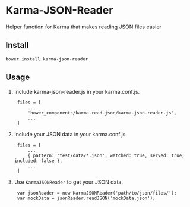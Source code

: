 # Karma-JSON-Reader
Helper function for Karma that makes reading JSON files easier

## Install

`bower install karma-json-reader`

## Usage

1. Include karma-json-reader.js in your karma.conf.js.

        files = [
            ...
            'bower_components/karma-read-json/karma-json-reader.js',
            ...
        ]

2. Include your JSON data in your karma.conf.js.

        files = [
            ...
            { pattern: 'test/data/*.json', watched: true, served: true, included: false },
            ...
        ]

3. Use `KarmaJSONReader` to get your JSON data.

        var jsonReader = new KarmaJSONReader('path/to/json/files/');
        var mockData = jsonReader.readJSON('mockData.json');
        
